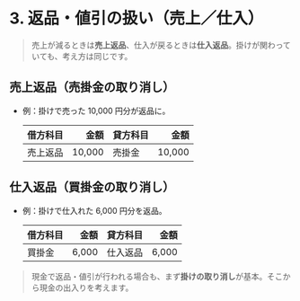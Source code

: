 # 3. 返品・値引の扱い（売上／仕入）

> 売上が減るときは**売上返品**、仕入が戻るときは**仕入返品**。掛けが関わっていても、考え方は同じです。

## 売上返品（売掛金の取り消し）

- 例：掛けで売った 10,000 円分が返品に。

  | 借方科目 |   金額 | 貸方科目 |   金額 |
  | -------- | -----: | -------- | -----: |
  | 売上返品 | 10,000 | 売掛金   | 10,000 |

## 仕入返品（買掛金の取り消し）

- 例：掛けで仕入れた 6,000 円分を返品。

  | 借方科目 |  金額 | 貸方科目 |  金額 |
  | -------- | ----: | -------- | ----: |
  | 買掛金   | 6,000 | 仕入返品 | 6,000 |

> 現金で返品・値引が行われる場合も、まず<strong>掛けの取り消し</strong>が基本。そこから現金の出入りを考えます。
